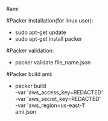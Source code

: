 #ami

#Packer Installation(for linux user):
- sudo apt-get update
- sudo apt-get install packer

#Packer validation:
- packer validate file_name.json

#Packer build ami:
- packer build \
    -var 'aws_access_key=REDACTED' \
    -var 'aws_secret_key=REDACTED' \
    -var 'aws_region=us-east-1' \
    ami.json

